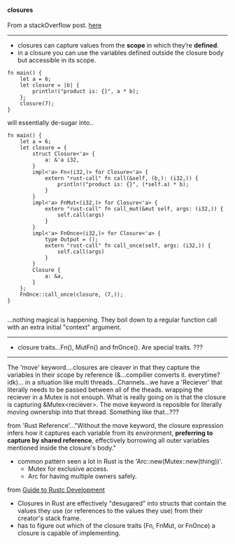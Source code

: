 #### closures

From a stackOverflow post. [here](https://stackoverflow.com/questions/45935100/how-do-rust-closures-work-and-how-does-it-execute-a-closure)

---

- closures can capture values from the **scope** in which they’re **defined**.
- in a closure you can use the variables defined outside the closure body but accessible in its scope.

```
fn main() {
    let a = 6;
    let closure = |b| {
        println!("product is: {}", a * b);
    };
    closure(7);
}

```

will essentially de-sugar into..

```
fn main() {
    let a = 6;
    let closure = {
        struct Closure<'a> {
            a: &'a i32,
        }
        impl<'a> Fn<(i32,)> for Closure<'a> {
            extern "rust-call" fn call(&self, (b,): (i32,)) {
                println!("product is: {}", (*self.a) * b);
            }
        }
        impl<'a> FnMut<(i32,)> for Closure<'a> {
            extern "rust-call" fn call_mut(&mut self, args: (i32,)) {
                self.call(args)
            }
        }
        impl<'a> FnOnce<(i32,)> for Closure<'a> {
            type Output = ();
            extern "rust-call" fn call_once(self, args: (i32,)) {
                self.call(args)
            }
        }
        Closure {
            a: &a,
        }
    };
    FnOnce::call_once(closure, (7,));
}


```

...nothing magical is happening. They boil down to a regular function call with an extra initial "context" argument.

---

- closure traits...Fn(), MutFn() and fnOnce(). Are special traits. ???

---

The 'move' keyword....closures are cleaver in that they capture the variables in their scope by reference (&...compilier converts it. everytime? idk)...
in a situation like multi threads...Channels...we have a 'Reciever' that literally needs to be passed between all of the theads. wrapping the reciever in a Mutex is not enouph. What is really going on is that the closure is capturing &Mutex\<reciever>. The move keyword is reposible for literally moving ownership into that thread. Something like that...???

from 'Rust Reference'..."Without the move keyword, the closure expression infers how it captures each variable from its environment, **preferring to capture by shared reference**, effectively borrowing all outer variables mentioned inside the closure's body."

- common pattern seen a lot in Rust is the 'Arc::new(Mutex::new(thing))'.
  - Mutex for exclusive access.
  - Arc for having multiple owners safely.

from [Guide to Rustc Development](https://rustc-dev-guide.rust-lang.org/closure.html)

- Closures in Rust are effectively "desugared" into structs that contain the values they use (or references to the values they use) from their creator's stack frame.
- has to figure out which of the closure traits (Fn, FnMut, or FnOnce) a closure is capable of implementing.
